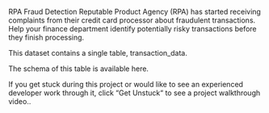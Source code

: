 RPA Fraud Detection
Reputable Product Agency (RPA) has started receiving complaints from their credit card processor about fraudulent transactions. Help your finance department identify potentially risky transactions before they finish processing.

This dataset contains a single table, transaction_data.

The schema of this table is available here.

If you get stuck during this project or would like to see an experienced developer work through it, click “Get Unstuck“ to see a project walkthrough video..
